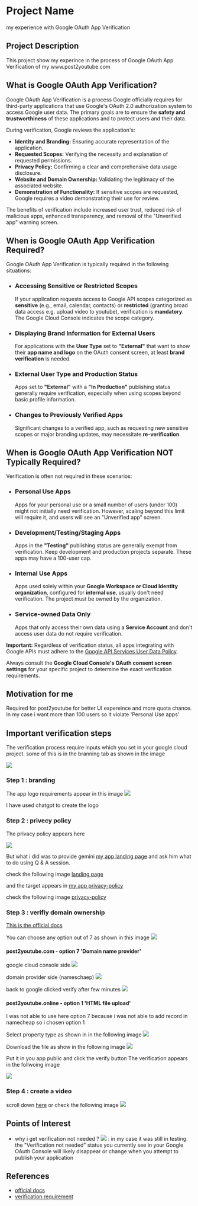 <h1>Project Name</h1>
my experience with Google OAuth App Verification

<h2>Project Description</h2>
This project show my experince in the process of Google OAuth App Verification of my www.post2youtube.com

  <h2>What is Google OAuth App Verification?</h2>

  <p>Google OAuth App Verification is a process Google officially requires for third-party applications that use Google's OAuth 2.0 authorization system to access Google user data. The primary goals are to ensure the <strong>safety and trustworthiness</strong> of these applications and to protect users and their data.</p>

  <p>During verification, Google reviews the application's:</p>
  <ul>
    <li><strong>Identity and Branding:</strong> Ensuring accurate representation of the application.</li>
    <li><strong>Requested Scopes:</strong> Verifying the necessity and explanation of requested permissions.</li>
    <li><strong>Privacy Policy:</strong> Confirming a clear and comprehensive data usage disclosure.</li>
    <li><strong>Website and Domain Ownership:</strong> Validating the legitimacy of the associated website.</li>
    <li><strong>Demonstration of Functionality:</strong> If sensitive scopes are requested, 
    Google requires a video demonstrating their use for review.</li>
  </ul>

  <p>The benefits of verification include increased user trust, reduced risk of malicious apps, enhanced transparency, and removal of the "Unverified app" warning screen.</p>

  <h2>When is Google OAuth App Verification Required?</h2>

  <p>Google OAuth App Verification is typically required in the following situations:</p>

  <ul>
    <li>
      <h3>Accessing Sensitive or Restricted Scopes</h3>
      <p>If your application requests access to Google API scopes categorized as <strong>sensitive</strong> (e.g., email, calendar, contacts) or <strong>restricted</strong> (granting broad data access e.g. upload video to youtube), verification is <strong>mandatory</strong>. The Google Cloud Console indicates the scope category.</p>
    </li>
    <li>
      <h3>Displaying Brand Information for External Users</h3>
      <p>For applications with the <strong>User Type</strong> set to <strong>"External"</strong> that want to show their <strong>app name and logo</strong> on the OAuth consent screen, at least <strong>brand verification</strong> is needed.</p>
    </li>
    <li>
      <h3>External User Type and Production Status</h3>
      <p>Apps set to <strong>"External"</strong> with a <strong>"In Production"</strong> publishing status generally require verification, especially when using scopes beyond basic profile information.</p>
    </li>
    <li>
      <h3>Changes to Previously Verified Apps</h3>
      <p>Significant changes to a verified app, such as requesting new sensitive scopes or major branding updates, may necessitate <strong>re-verification</strong>.</p>
    </li>
  </ul>

  <h2>When is Google OAuth App Verification NOT Typically Required?</h2>

  <p>Verification is often not required in these scenarios:</p>

  <ul>
    <li>
      <h3>Personal Use Apps</h3>
      <p>Apps for your personal use or a small number of users (under 100) might not initially need verification. However, scaling beyond this limit will require it, and users will see an "Unverified app" screen.</p>
    </li>
    <li>
      <h3>Development/Testing/Staging Apps</h3>
      <p>Apps in the <strong>"Testing"</strong> publishing status are generally exempt from verification. Keep development and production projects separate. These apps may have a 100-user cap.</p>
    </li>
    <li>
      <h3>Internal Use Apps</h3>
      <p>Apps used solely within your <strong>Google Workspace or Cloud Identity organization</strong>, configured for <strong>internal use</strong>, usually don't need verification. The project must be owned by the organization.</p>
    </li>
    <li>
      <h3>Service-owned Data Only</h3>
      <p>Apps that only access their own data using a <strong>Service Account</strong> and don't access user data do not require verification.</p>
    </li>
  </ul>

  <p><strong>Important:</strong> Regardless of verification status, all apps integrating with Google APIs must adhere to the <a href="https://developers.google.com/terms/api-services-user-data-policy">Google API Services User Data Policy</a>.</p>

  <p>Always consult the <strong>Google Cloud Console's OAuth consent screen settings</strong> for your specific project to determine the exact verification requirements.</p>

<h2>Motivation for me</h2>
Required for post2youtube for better UI expereince and more quota chance. 
In my case i want more than 100 users so it violate 'Personal Use apps'

<h2>Important verification steps</h2>

The verification process require inputs which you set in your google cloud project. some of this is in the branning tab as shown in the image

<img src='./figs/verification-process.png'/>

<h3>Step 1 : branding</h3>
The app logo requirements appear in this image

<img src='./figs/app-logo-requirements.png'/>

I have used chatgpt to create the logo


<h3>Step 2 : privecy policy</h3>

The privacy policy appears here

<img src='./figs/privacy-policy.png'/>

But what i did was to provide gemini <a href='https://www.post2youtube.com'>my app landing page</a> and ask him what to do using Q & A session.

check the following image <a href='./figs/post2youtube.com.png'>landing page</a>

and the target appears in <a href='https://www.post2youtube.com/privacy-policy'>my app privacy-policy</a>

check the following image <a href='./figs/post2youtube-privacy-policy.com.png'>privacy-policy</a>

<h3>Step 3 : verifiy domain ownership</h3>
<a href='https://support.google.com/webmasters/answer/9008080?sjid=6673206062964333071-EU'>This is the official docs</a></li>

You can choose any option out of 7 as shown in this image
<img src='./figs/7-domain-verification-options.png'/>

<h4>post2youtube.com - option 7 'Domain name provider'</h4>

google cloud console side <img  src='./figs/verify-google-side.png'/>

domain provider side (nameschaep) <img  src='./figs/verify-namecheap-side.png'/>

back to google clicked verify after few minutes <img src='./figs/google-verified.png'/>

<h4>post2youtube.online - option 1 'HTML file upload' </h4>
I was not able to use here option 7 because i was not able to add record in namecheap so i chosen option 1

Select property type as shown in in the following image
<img src='./figs/post2youtube.online-choose-property-type.png'/>


Download the file as show in the following image
<img src='./figs/post2youtube.online-verify-ownership.png'/>

Put it in you app public and click the verify button
The verification appears in the follwoing image

<img src='./figs/post2youtube.online-ownership-verified.png'/>

<h3>Step 4 : create a video</h3>
scroll down <a href='https://support.google.com/cloud/answer/13464321?hl=en&ref_topic=13460882&sjid=2157921980951485823-EU#'>here</a> or check the following image <img src='./figs/demo-video.png'/>

<h2>Points of Interest</h2>
<ul>
    <li>why i get verification not needed ? <img src='./figs/verification-not-needed.png'/> : in my case it was still in testing.  the "Verification not needed" status you currently see in your Google OAuth Console will likely disappear or change when you attempt to publish your application</li>
</ul>

<h2>References</h2>
<ul>
    <li><a href='https://support.google.com/cloud/answer/13463073?hl=en'>official docs</a></li>
    <li><a href='https://support.google.com/cloud/answer/13464321?hl=en&ref_topic=13460882&sjid=7676787867668491552-EU'>verification requirement</a></li>
</ul>
